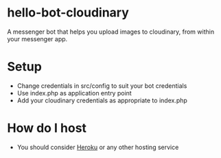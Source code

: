# hello-bot-cloudinary
A messenger bot that helps you upload images to cloudinary, from within your messenger app.

# Setup
* Change credentials in src/config to suit your bot credentials
* Use index.php as application entry point
* Add your cloudinary credentials as appropriate to index.php

# How do I host
* You should consider [Heroku](https://www.heroku.com/) or any other hosting service

